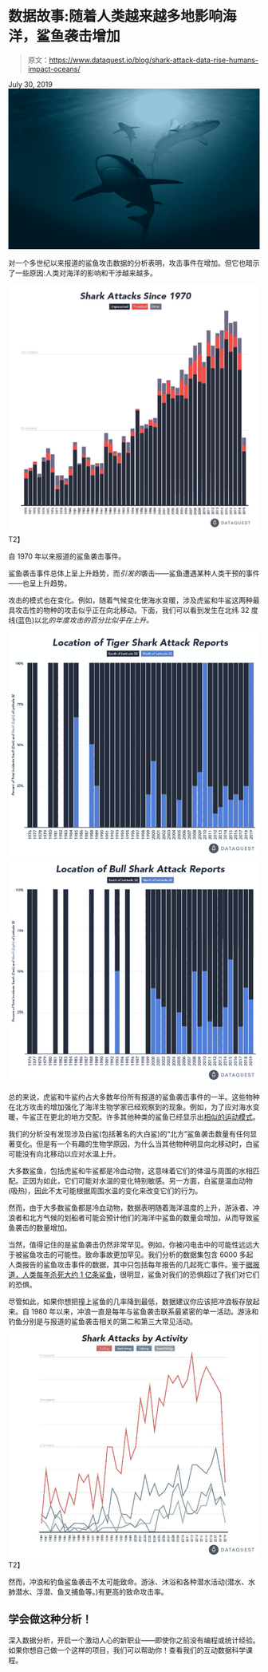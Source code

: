 # 数据故事:随着人类越来越多地影响海洋，鲨鱼袭击增加

> 原文：<https://www.dataquest.io/blog/shark-attack-data-rise-humans-impact-oceans/>

July 30, 2019![data-analysis-of-sharks](img/889b3ecaa265faded6627327807fad15.png)

对一个多世纪以来报道的鲨鱼攻击数据的分析表明，攻击事件在增加。但它也暗示了一些原因:人类对海洋的影响和干涉越来越多。

![Reported shark attacks since 1970.](img/9da02b11037199be231f346099656598.png "shark-attacks")T2】

自 1970 年以来报道的鲨鱼袭击事件。

鲨鱼袭击事件总体上呈上升趋势，而*引发的*袭击——鲨鱼遭遇某种人类干预的事件——也呈上升趋势。

攻击的模式也在变化。例如，随着气候变化使海水变暖，涉及虎鲨和牛鲨这两种最具攻击性的物种的攻击似乎正在向北移动。下面，我们可以看到发生在北纬 32 度线(蓝色)以北*的年度攻击的百分比似乎在上升。*

![tiger-shark-attack-data](img/171626613a3d096d0bacd54297632636.png "tiger-shark-attack-data")   ![bull-shark-attack-data](img/356dac2c52fd230f4c9fc4cb10bfba6f.png "bull-shark-attack-data")

总的来说，虎鲨和牛鲨约占大多数年份所有报道的鲨鱼袭击事件的一半。这些物种在北方攻击的增加强化了海洋生物学家已经观察到的现象。例如，为了应对海水变暖，牛鲨正在更北的地方交配。许多其他种类的鲨鱼已经显示出[相似的运动模式](https://journals.plos.org/plosone/article?id=10.1371/journal.pone.0150911#sec004)。

我们的分析没有发现涉及白鲨(包括著名的大白鲨)的“北方”鲨鱼袭击数量有任何显著变化。但是有一个有趣的生物学原因，为什么当其他物种明显向北移动时，白鲨可能没有向北移动以应对水温上升。

大多数鲨鱼，包括虎鲨和牛鲨都是冷血动物，这意味着它们的体温与周围的水相匹配。正因为如此，它们可能对水温的变化特别敏感。另一方面，白鲨是温血动物(吸热)，因此不太可能根据周围水温的变化来改变它们的行为。

然而，由于大多数鲨鱼都是冷血动物，数据表明随着海洋温度的上升，游泳者、冲浪者和北方气候的划船者可能会预计他们的海洋中鲨鱼的数量会增加，从而导致鲨鱼袭击的数量增加。

当然，值得记住的是鲨鱼袭击仍然非常罕见。例如，你被闪电击中的可能性远远大于被鲨鱼攻击的可能性。致命事故更加罕见。我们分析的数据集包含 6000 多起人类报告的鲨鱼攻击事件的数据，其中只包括每年报告的几起死亡事件。鉴于[据报道，人类每年杀死大约 1 亿条鲨鱼](https://www.nationalgeographic.com/culture/article/100-million-sharks-killed-every-year-study-shows-on-eve-of-international-conference-on-shark-protection)，很明显，鲨鱼对我们的恐惧超过了我们对它们的恐惧。

尽管如此，如果你想把撞上鲨鱼的几率降到最低，数据建议你应该把冲浪板存放起来。自 1980 年以来，冲浪一直是每年与鲨鱼袭击联系最紧密的单一活动。游泳和钓鱼分别是与报道的鲨鱼袭击相关的第二和第三大常见活动。

![shark attack data by activity](img/9d5ab3ec20534adeb921e72e166ea6ef.png "shark-attack-data-by-activity")T2】

然而，冲浪和钓鱼鲨鱼袭击不太可能致命。游泳、沐浴和各种潜水活动(潜水、水肺潜水、浮潜、鱼叉捕鱼等。)有更高的致命攻击率。

## 学会做这种分析！

深入数据分析，开启一个激动人心的新职业——即使你之前没有编程或统计经验。如果你想自己做一个这样的项目，我们可以帮助你！查看我们的互动数据科学课程。